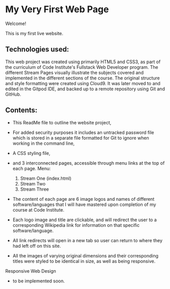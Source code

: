 # My Very First Web Page

Welcome!

This is my first live website.

## Technologies used:
This web project was created using primarily HTML5 and CSS3, as part of the curriculum of Code Institute's Fullstack Web Developer program.
The different Stream Pages visually illustrate the subjects covered and implemented in the different sections of the course.
The original structure and style formatting were created using Cloud9. 
It was later moved to and edited in the Gitpod IDE, and backed up to a remote repository using Git and GitHub.

## Contents:
- This ReadMe file to outline the website project,
- For added security purposes it includes an untracked password file which is stored in a separate file formatted for Git to ignore when working in the command line,
- A CSS styling file,
- and 3 interconnected pages, accessible through menu links at the top of each page.
Menu:
    1) Stream One (index.html)
    2) Stream Two
    3) Stream Three

- The content of each page are 6 image logos and names of different software/languages that I will have mastered upon completion of my course at Code Institute.
- Each logo image and title are clickable, and will redirect the user to a corresponding Wikipedia link for information on that specific software/language.
- All link redirects will open in a new tab so user can return to where they had left off on this site.
- All the images of varying original dimensions and their corresponding titles were styled to be identical in size, as well as being responsive. 


Responsive Web Design
- to be implemented soon.



